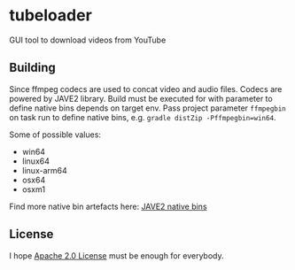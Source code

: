 # tubeloader

GUI tool to download videos from YouTube

## Building

Since ffmpeg codecs are used to concat video and audio files. Codecs are powered by JAVE2 library. 
Build must be executed for with parameter to define native bins depends on target env.
Pass project parameter `ffmpegbin` on task run to define native bins, e.g. `gradle distZip -Pffmpegbin=win64`. 

Some of possible values:
- win64
- linux64 
- linux-arm64
- osx64
- osxm1

Find more native bin artefacts here: [JAVE2 native bins](https://mvnrepository.com/search?q=ws.schild%3Ajave-nativebin)

## License

I hope [Apache 2.0 License](https://www.apache.org/licenses/LICENSE-2.0) must be enough for everybody.
